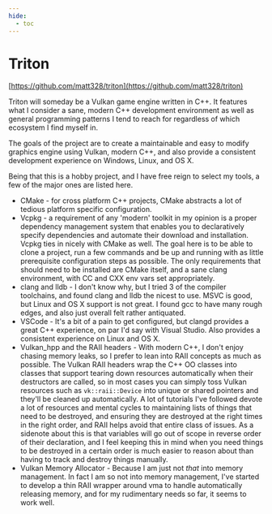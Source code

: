 ```yaml
---
hide:
  - toc
---
```


# Triton

[https://github.com/matt328/triton](https://github.com/matt328/triton)

Triton will someday be a Vulkan game engine written in C++. It features what I consider a sane, modern C++ development environment as well as general programming patterns I tend to reach for regardless of which ecosystem I find myself in.

The goals of the project are to create a maintainable and easy to modify graphics engine using Vulkan, modern C++, and also provide a consistent development experience on Windows, Linux, and OS X.

Being that this is a hobby project, and I have free reign to select my tools, a few of the major ones are listed here.

- CMake - for cross platform C++ projects, CMake abstracts a lot of tedious platform specific configuration.
- Vcpkg - a requirement of any 'modern' toolkit in my opinion is a proper dependency management system that enables you to declaratively specify dependencies and automate their download and installation. Vcpkg ties in nicely with CMake as well. The goal here is to be able to clone a project, run a few commands and be up and running with as little prerequisite configuration steps as possible. The only requirements that should need to be installed are CMake itself, and a sane clang environment, with CC and CXX env vars set appropriately.
- clang and lldb - I don't know why, but I tried 3 of the compiler toolchains, and found clang and lldb the nicest to use. MSVC is good, but Linux and OS X support is not great. I found gcc to have many rough edges, and also just overall felt rather antiquated.
- VSCode - It's a bit of a pain to get configured, but clangd provides a great C++ experience, on par I'd say with Visual Studio. Also provides a consistent experience on Linux and OS X.
- Vulkan_hpp and the RAII headers - With modern C++, I don't enjoy chasing memory leaks, so I prefer to lean into RAII concepts as much as possible. The Vulkan RAII headers wrap the C++ OO classes into classes that support tearing down resources automatically when their destructors are called, so in most cases you can simply toss Vulkan resources such as `vk::raii::Device` into unique or shared pointers and they'll be cleaned up automatically. A lot of tutorials I've followed devote a lot of resources and mental cycles to maintaining lists of things that need to be destroyed, and ensuring they are destroyed at the right times in the right order, and RAII helps avoid that entire class of issues. As a sidenote about this is that variables will go out of scope in reverse order of their declaration, and I feel keeping this in mind when you need things to be destroyed in a certain order is much easier to reason about than having to track and destroy things manually.
- Vulkan Memory Allocator - Because I am just not _that_ into memory management. In fact I am so not into memory management, I've started to develop a thin RAII wrapper around vma to handle automatically releasing memory, and for my rudimentary needs so far, it seems to work well.
